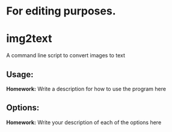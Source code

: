 # For editing purposes.

# img2text
A command line script to convert images to text 

## Usage:
**Homework:** Write a description for how to use the program here

## Options:
**Homework:** Write your description of each of the options here
